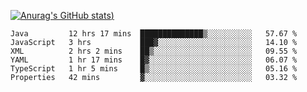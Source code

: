[![Anurag's GitHub stats](https://github-readme-stats.vercel.app/api?username=Old-Camel&show_icons=true&theme=dark))](https://github.com/anuraghazra/github-readme-stats)
<!--START_SECTION:waka-->

```text
Java         12 hrs 17 mins  ██████████████▒░░░░░░░░░░   57.67 %
JavaScript   3 hrs           ███▓░░░░░░░░░░░░░░░░░░░░░   14.10 %
XML          2 hrs 2 mins    ██▒░░░░░░░░░░░░░░░░░░░░░░   09.55 %
YAML         1 hr 17 mins    █▓░░░░░░░░░░░░░░░░░░░░░░░   06.07 %
TypeScript   1 hr 5 mins     █▒░░░░░░░░░░░░░░░░░░░░░░░   05.16 %
Properties   42 mins         ▓░░░░░░░░░░░░░░░░░░░░░░░░   03.32 %
```

<!--END_SECTION:waka-->

